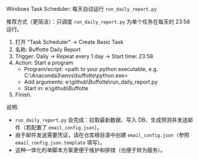 Windows Task Scheduler: 每天自动运行 `run_daily_report.py`

推荐方式（更简洁）：只调度 `run_daily_report.py` 为单个任务在每天的 23:58 运行。

1) 打开 "Task Scheduler" -> Create Basic Task
2) 名称: Buffotte Daily Report
3) Trigger: Daily -> Repeat every 1 day -> Start time: 23:58
4) Action: Start a program
   - Program/script: <path to your python executable, e.g. C:\Anaconda3\envs\buffotte\python.exe>
   - Add arguments: e:\github\Buffotte\run_daily_report.py
   - Start in: e:\github\Buffotte
5) Finish.

说明:
- `run_daily_report.py` 会完成：拉取最新数据、写入 DB、生成预测并发送邮件（若配置了 `email_config.json`）。
- 由于邮件发送需要凭证，请在仓库根目录中创建 `email_config.json`（参照 `email_config.json.template` 填写）。
- 这种一体化的单脚本方案更便于维护和排错（也便于转为服务）。
